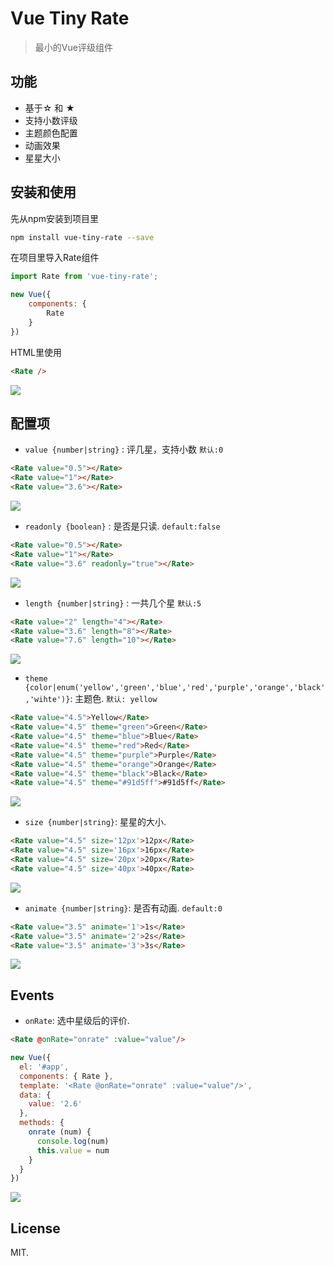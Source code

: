 # Vue Tiny Rate


> 最小的Vue评级组件



## 功能

* 基于☆ 和 ★
* 支持小数评级
* 主题颜色配置
* 动画效果
* 星星大小

## 安装和使用

先从npm安装到项目里

```bash
npm install vue-tiny-rate --save
```

在项目里导入Rate组件

```javascript
import Rate from 'vue-tiny-rate';

new Vue({
    components: {
        Rate
    }
})
```

HTML里使用

```html
<Rate />
```
![](http://image.shengxinjing.cn/rate/00.png)


## 配置项

- `value {number|string}` : 评几星，支持小数 `默认:0`

```html
<Rate value="0.5"></Rate>
<Rate value="1"></Rate>
<Rate value="3.6"></Rate>
```
![](http://image.shengxinjing.cn/rate/01.png)



- `readonly {boolean}` : 是否是只读. `default:false`

```html
<Rate value="0.5"></Rate>
<Rate value="1"></Rate>
<Rate value="3.6" readonly="true"></Rate>
```
![](http://image.shengxinjing.cn/rate/01.gif)

- `length {number|string}` : 一共几个星 `默认:5`

```html
<Rate value="2" length="4"></Rate>
<Rate value="3.6" length="8"></Rate>
<Rate value="7.6" length="10"></Rate>
```
![](http://image.shengxinjing.cn/rate/02.png)


- `theme {color|enum('yellow','green','blue','red','purple','orange','black','wihte')}`: 主题色. `默认: yellow`

```html
<Rate value="4.5">Yellow</Rate>
<Rate value="4.5" theme="green">Green</Rate>
<Rate value="4.5" theme="blue">Blue</Rate>
<Rate value="4.5" theme="red">Red</Rate>
<Rate value="4.5" theme="purple">Purple</Rate>
<Rate value="4.5" theme="orange">Orange</Rate>
<Rate value="4.5" theme="black">Black</Rate>
<Rate value="4.5" theme="#91d5ff">#91d5ff</Rate>

```

![](http://image.shengxinjing.cn/rate/03.png)


- `size {number|string}`: 星星的大小. 

```html
<Rate value="4.5" size='12px'>12px</Rate>
<Rate value="4.5" size='16px'>16px</Rate>
<Rate value="4.5" size='20px'>20px</Rate>
<Rate value="4.5" size='40px'>40px</Rate>
```

![](http://image.shengxinjing.cn/rate/04.png)


- `animate {number|string}`: 是否有动画. `default:0`

```html
<Rate value="3.5" animate='1'>1s</Rate>
<Rate value="3.5" animate='2'>2s</Rate>
<Rate value="3.5" animate='3'>3s</Rate>
```
![](http://image.shengxinjing.cn/rate/05.gif)

## Events

- `onRate`: 选中星级后的评价. 

```html
<Rate @onRate="onrate" :value="value"/>
```

```js
new Vue({
  el: '#app',
  components: { Rate },
  template: '<Rate @onRate="onrate" :value="value"/>',
  data: {
    value: '2.6'
  },
  methods: {
    onrate (num) {
      console.log(num)
      this.value = num
    }
  }
})
```
![](http://image.shengxinjing.cn/rate/06.gif)


## License

MIT.
